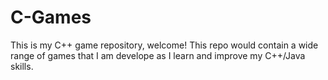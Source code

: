 # C-Games
This is my C++ game repository, welcome!  This repo would contain a wide range of games that I am develope as I learn and improve my C++/Java skills.
